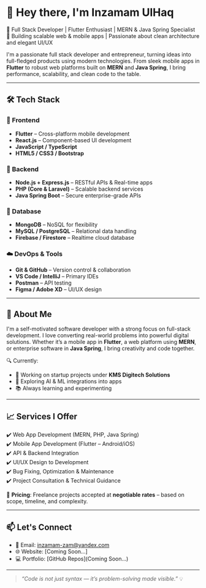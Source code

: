 # 👋 Hey there, I'm Inzamam UlHaq

🚀 Full Stack Developer | Flutter Enthusiast | MERN & Java Spring Specialist  
🎯 Building scalable web & mobile apps | Passionate about clean architecture and elegant UI/UX  

I'm a passionate full stack developer and entrepreneur, turning ideas into full-fledged products using modern technologies. From sleek mobile apps in **Flutter** to robust web platforms built on **MERN** and **Java Spring**, I bring performance, scalability, and clean code to the table.


---

## 🛠️ Tech Stack

### 🚀 Frontend
- **Flutter** – Cross-platform mobile development
- **React.js** – Component-based UI development
- **JavaScript / TypeScript**
- **HTML5 / CSS3 / Bootstrap**

### 🧠 Backend
- **Node.js + Express.js** – RESTful APIs & Real-time apps
- **PHP (Core & Laravel)** – Scalable backend services
- **Java Spring Boot** – Secure enterprise-grade APIs

### 💾 Database
- **MongoDB** – NoSQL for flexibility
- **MySQL / PostgreSQL** – Relational data handling
- **Firebase / Firestore** – Realtime cloud database

### ☁️ DevOps & Tools
- **Git & GitHub** – Version control & collaboration
- **VS Code / IntelliJ** – Primary IDEs
- **Postman** – API testing
- **Figma / Adobe XD** – UI/UX design

---

## 🧩 About Me
I'm a self-motivated software developer with a strong focus on full-stack development. I love converting real-world problems into powerful digital solutions. Whether it’s a mobile app in **Flutter**, a web platform using **MERN**, or enterprise software in **Java Spring**, I bring creativity and code together.

🔍 Currently:  
- 🚧 Working on startup projects under **KMS Digitech Solutions**
- 🧪 Exploring AI & ML integrations into apps  
- 📚 Always learning and experimenting

---

## 📈 Services I Offer

✔️ Web App Development (MERN, PHP, Java Spring)  
✔️ Mobile App Development (Flutter – Android/iOS)  
✔️ API & Backend Integration  
✔️ UI/UX Design to Development  
✔️ Bug Fixing, Optimization & Maintenance  
✔️ Project Consultation & Technical Guidance

🧾 **Pricing**: Freelance projects accepted at **negotiable rates** – based on scope, timeline, and complexity.  

---

## 📫 Let's Connect

- 📧 Email: inzamam-zam@yandex.com  
- 🌐 Website: [Coming Soon...]   
- 💻 Portfolio: [GitHub Repos](Coming Soon...)

---

> _“Code is not just syntax — it’s problem-solving made visible.”_ 💡

